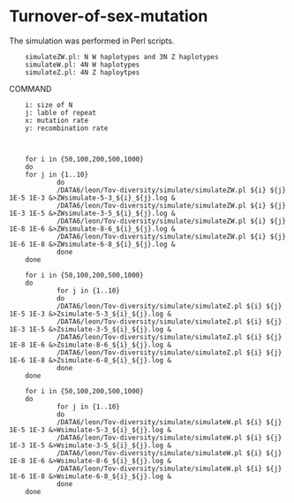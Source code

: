 # Turnover-of-sex-mutation


The simulation was performed in Perl scripts.

        simulateZW.pl: N W haplotypes and 3N Z haplotypes
        simulateW.pl: 4N W haplotypes
        simulateZ.pl: 4N Z haploytpes


COMMAND

        i: size of N
        j: lable of repeat
        x: mutation rate
        y: recombination rate



        for i in {50,100,200,500,1000}
        do
        for j in {1..10}
                do
                /DATA6/leon/Tov-diversity/simulate/simulateZW.pl ${i} ${j} 1E-5 1E-3 &>ZWsimulate-5-3_${i}_${j}.log &      
                /DATA6/leon/Tov-diversity/simulate/simulateZW.pl ${i} ${j} 1E-3 1E-5 &>ZWsimulate-3-5_${i}_${j}.log &
                /DATA6/leon/Tov-diversity/simulate/simulateZW.pl ${i} ${j} 1E-8 1E-6 &>ZWsimulate-8-6_${i}_${j}.log &
                /DATA6/leon/Tov-diversity/simulate/simulateZW.pl ${i} ${j} 1E-6 1E-8 &>ZWsimulate-6-8_${i}_${j}.log &                
                done
        done

        for i in {50,100,200,500,1000}
        do
                for j in {1..10}
                do
                /DATA6/leon/Tov-diversity/simulate/simulateZ.pl ${i} ${j} 1E-5 1E-3 &>Zsimulate-5-3_${i}_${j}.log &
                /DATA6/leon/Tov-diversity/simulate/simulateZ.pl ${i} ${j} 1E-3 1E-5 &>Zsimulate-3-5_${i}_${j}.log &
                /DATA6/leon/Tov-diversity/simulate/simulateZ.pl ${i} ${j} 1E-8 1E-6 &>Zsimulate-8-6_${i}_${j}.log &
                /DATA6/leon/Tov-diversity/simulate/simulateZ.pl ${i} ${j} 1E-6 1E-8 &>Zsimulate-6-8_${i}_${j}.log & 
                done
        done
        
        for i in {50,100,200,500,1000}
        do
                for j in {1..10}
                do
                /DATA6/leon/Tov-diversity/simulate/simulateW.pl ${i} ${j} 1E-5 1E-3 &>Wsimulate-5-3_${i}_${j}.log &
                /DATA6/leon/Tov-diversity/simulate/simulateW.pl ${i} ${j} 1E-3 1E-5 &>Wsimulate-3-5_${i}_${j}.log &
                /DATA6/leon/Tov-diversity/simulate/simulateW.pl ${i} ${j} 1E-8 1E-6 &>Wsimulate-8-6_${i}_${j}.log &
                /DATA6/leon/Tov-diversity/simulate/simulateW.pl ${i} ${j} 1E-6 1E-8 &>Wsimulate-6-8_${i}_${j}.log &
                done
        done


